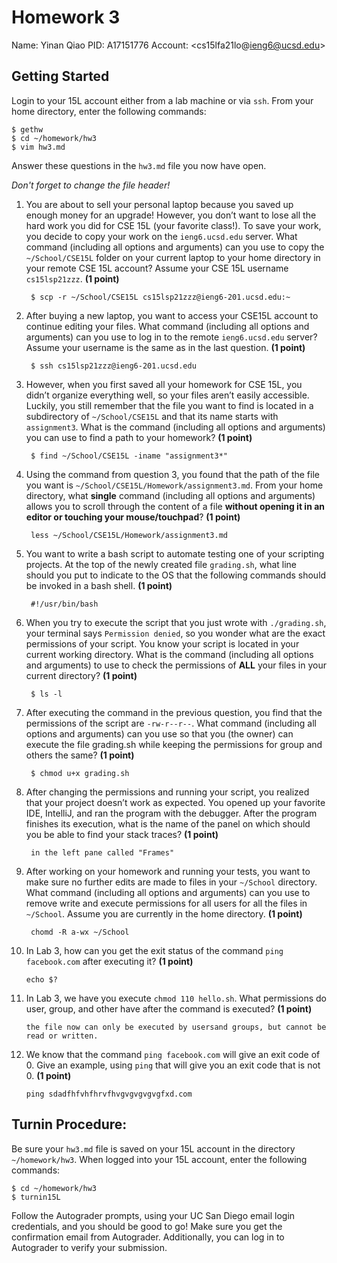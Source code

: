 # Homework 3

Name: Yinan Qiao 
PID: A17151776
Account: \<cs15lfa21lo@ieng6@ucsd.edu\>  

## Getting Started

Login to your 15L account either from a lab machine or via `ssh`. From your
home directory, enter the following commands:

```
$ gethw
$ cd ~/homework/hw3
$ vim hw3.md
```

Answer these questions in the `hw3.md` file you now have open.

_Don't forget to change the file header!_

1. You are about to sell your personal laptop because you saved up enough money for an upgrade! However, you don’t want to lose all the hard work you did for CSE 15L (your favorite class!). To save your work, you decide to copy your work on the `ieng6.ucsd.edu` server. What command (including all options and arguments) can you use to copy the `~/School/CSE15L` folder on your current laptop to your home directory in your remote CSE 15L account? Assume your CSE 15L username `cs15lsp21zzz`. **(1 point)**

        $ scp -r ~/School/CSE15L cs15lsp21zzz@ieng6-201.ucsd.edu:~

2. After buying a new laptop, you want to access your CSE15L account to continue editing your files. What command (including all options and arguments) can you use to log in to the remote `ieng6.ucsd.edu` server? Assume your username is the same as in the last question. **(1 point)**

        $ ssh cs15lsp21zzz@ieng6-201.ucsd.edu

3. However, when you first saved all your homework for CSE 15L, you didn’t organize everything well, so your files aren’t easily accessible. Luckily, you still remember that the file you want to find is located in a subdirectory of `~/School/CSE15L` and that its name starts with `assignment3`. What is the command (including all options and arguments) you can use to find a path to your homework? **(1 point)**

        $ find ~/School/CSE15L -iname "assignment3*"


4. Using the command from question 3, you found that the path of the file you want is `~/School/CSE15L/Homework/assignment3.md`. From your home directory, what **single** command (including all options and arguments) allows you to scroll through the content of a file **without opening it in an editor or touching your mouse/touchpad**? **(1 point)**

        less ~/School/CSE15L/Homework/assignment3.md

5. You want to write a bash script to automate testing one of your scripting projects. At the top of the newly created file `grading.sh`, what line should you put to indicate to the OS that the following commands should be invoked in a bash shell. **(1 point)**

        #!/usr/bin/bash

6. When you try to execute the script that you just wrote with `./grading.sh`, your terminal says `Permission denied`, so you wonder what are the exact permissions of your script. You know your script is located in your current working directory. What is the command (including all options and arguments) to use to check the permissions of **ALL** your files in your current directory? **(1 point)**

        $ ls -l

7. After executing the command in the previous question, you find that the permissions of the script are `-rw-r--r--`. What command (including all options and arguments) can you use so that you (the owner) can execute the file grading.sh while keeping the permissions for group and others the same? **(1 point)**

        $ chmod u+x grading.sh

8. After changing the permissions and running your script, you realized that your project doesn’t work as expected. You opened up your favorite IDE, IntelliJ, and ran the program with the debugger. After the program finishes its execution, what is the name of the panel on which should you be able to find your stack traces?  **(1 point)**

        in the left pane called "Frames"

9. After working on your homework and running your tests, you want to make sure no further edits are made to files in your `~/School` directory. What command (including all options and arguments) can you use to remove write and execute permissions for all users for all the files in `~/School`. Assume you are currently in the home directory. **(1 point)** 

        chomd -R a-wx ~/School

10. In Lab 3, how can you get the exit status of the command `ping facebook.com` after executing it? **(1 point)**

        echo $?

11. In Lab 3, we have you execute `chmod 110 hello.sh`. What permissions do user, group, and other have after the command is executed? **(1 point)**

        the file now can only be executed by usersand groups, but cannot be read or written.

12. We know that the command `ping facebook.com` will give an exit code of 0. Give an example, using `ping` that will
give you an exit code that is not 0. **(1 point)**

        ping sdadfhfvhfhrvfhvgvgvgvgvgfxd.com

## Turnin Procedure:
Be sure your `hw3.md` file is saved on your 15L account in the directory
`~/homework/hw3`. When logged into your 15L account, enter the following
commands:
```
$ cd ~/homework/hw3
$ turnin15L
```
Follow the Autograder prompts, using your UC San Diego email login credentials,
and you should be good to go! Make sure you get the confirmation email from
Autograder. Additionally, you can log in to Autograder to verify your submission.

